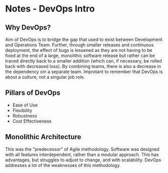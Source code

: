 # Notes - DevOps Intro

## Why DevOps?

Aim of DevOps is to bridge the gap that used to exist between Development and Operations Team. Further, through smaller releases and continuous deployment, the effect of bugs is lessened as they are not having to be fixed at the end of a large, monolithic software release but rather can be traced directly back to a smaller addition (which can, if necessary, be rolled back with decreased loss). By combining teams, there is also a decrease in the  dependency oin a separate team. Improtant to remember that DevOps is about a culture, not a singular job role.

## Pillars of DevOps

- Ease of Use
- Flexibility
- Robustness
- Cost Effectiveness

## Monolithic Architecture

This was the "predecessor" of Agile methodology. Software was designed with all features interdependent, rather than a modular approach. This has advantages, but struggles to adjust to change, and with scalability. DevOps addresses a lot of the weaknesses of this methodology.